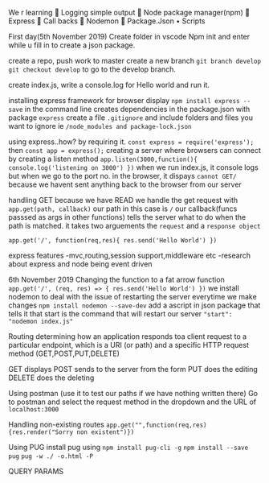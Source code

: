 We r learning
 Logging simple output
 Node package manager(npm)
 Express
 Call backs
 Nodemon
 Package.Json
• Scripts

First day(5th November 2019)
Create folder in vscode
Npm init and enter while u fill in to create a json package.

create a repo, push work to master
create a new branch `git branch develop`
`git checkout develop` to go to the develop branch.

create index.js, write a console.log for Hello world and run it.

installing express framework for browser display
`npm install express --save` in the command line
creates dependencies in the package.json with package `express`
create a file `.gitignore` and include folders and files you want to ignore ie `/node_modules and package-lock.json`

using express..how? by requiring it. `const express = require('express');` then `const app = express();`
creating a server where browsers can connect by creating a listen method
`app.listen(3000,function(){ console.log('listening on 3000') })`
when we run index.js, it console logs but when we go to the port no. in the browser, it dispays `cannot GET/` because we havent sent anything back to the browser from our server

handling GET because we have READ
we handle the get request with `app.get(path, callback)`
our path in this case is `/`
our callback(funcs passsed as args in other functions) tells the server what to do when the path is matched.
it takes two arguements the `request` and a `response object`

`app.get('/', function(req,res){ res.send('Hello World') })`

express features
-mvc,routing,session support,middleware etc
-research about express and node being event driven

6th November 2019
Changing the function to a fat arrow function
`app.get('/', (req, res) => { res.send('Hello World') })`
we install nodemon to deal with the issue of restarting the server everytime we make changes
`npm install nodemon --save-dev`
add a ascript in json package that tells it that start is the command that will restart our server
`"start": "nodemon index.js"`

Routing
determining how an application responds toa client request to a particular endpoint, which is a URI (or path) and a specific HTTP request method (GET,POST,PUT,DELETE)

GET displays
POST sends to the server from the form
PUT does the editing
DELETE does the deleting

Using postman (use it to test our paths if we have nothing written there)
Go to postman and select the request method in the dropdown and the URL of `localhost:3000`

Handling non-existing routes
`app.get("",function(req,res){res.render("Sorry non existent")})`

Using PUG
install pug using `npm install pug-cli -g` `npm install --save pug`
`pug -w ./ -o.html -P`

QUERY PARAMS
